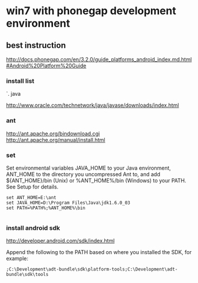 # win7 with phonegap development environment 

## best instruction

http://docs.phonegap.com/en/3.2.0/guide_platforms_android_index.md.html#Android%20Platform%20Guide

### install list

`. java

http://www.oracle.com/technetwork/java/javase/downloads/index.html

### ant

http://ant.apache.org/bindownload.cgi
http://ant.apache.org/manual/install.html

### set 

Set environmental variables JAVA_HOME to your Java environment, ANT_HOME to the directory you uncompressed Ant to, 
and add ${ANT_HOME}/bin (Unix) or %ANT_HOME%/bin (Windows) to your PATH. See Setup for details.

```
set ANT_HOME=E:\ant
set JAVA_HOME=D:\Program Files\Java\jdk1.6.0_03
set PATH=%PATH%;%ANT_HOME%\bin


```


### install android sdk

http://developer.android.com/sdk/index.html


Append the following to the PATH based on where you installed the SDK, for example:

```
;C:\Development\adt-bundle\sdk\platform-tools;C:\Development\adt-bundle\sdk\tools
```
